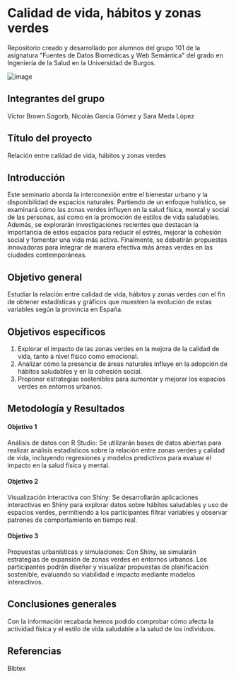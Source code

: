 # Calidad de vida, hábitos y zonas verdes
 Repositorio creado y desarrollado por alumnos del grupo 101 de la asignatura "Fuentes de Datos Biomédicas y Web Semántica" del grado en Ingeniería de la Salud en la Universidad de Burgos.
 
![image](https://github.com/user-attachments/assets/19dbca6a-443f-46e3-b8a5-f761bd316bc6)

 ## Integrantes del grupo
 Víctor Brown Sogorb, Nicolás García Gómez y Sara Meda López
 
## Título del proyecto
Relación entre calidad de vida, hábitos y zonas verdes

## Introducción
Este seminario aborda la interconexión entre el bienestar urbano y la disponibilidad de espacios naturales. Partiendo de un enfoque holístico, se examinará cómo las zonas verdes influyen en la salud física, mental y social de las personas, así como en la promoción de estilos de vida saludables. Además, se explorarán investigaciones recientes que destacan la importancia de estos espacios para reducir el estrés, mejorar la cohesión social y fomentar una vida más activa. Finalmente, se debatirán propuestas innovadoras para integrar de manera efectiva más áreas verdes en las ciudades contemporáneas.

## Objetivo general
Estudiar la relación entre calidad de vida, hábitos y zonas verdes con el fin de obtener estadísticas y gráficos que muestren la evolución de estas variables según la provincia en España.

## Objetivos específicos
1. Explorar el impacto de las zonas verdes en la mejora de la calidad de vida, tanto a nivel físico como emocional.
2. Analizar cómo la presencia de áreas naturales influye en la adopción de hábitos saludables y en la cohesión social.
3. Proponer estrategias sostenibles para aumentar y mejorar los espacios verdes en entornos urbanos.
   
## Metodología y Resultados

#### Objetivo 1
Análisis de datos con R Studio: Se utilizarán bases de datos abiertas para realizar análisis estadísticos sobre la relación entre zonas verdes y calidad de vida, incluyendo regresiones y modelos predictivos para evaluar el impacto en la salud física y mental.

#### Objetivo 2
Visualización interactiva con Shiny: Se desarrollarán aplicaciones interactivas en Shiny para explorar datos sobre hábitos saludables y uso de espacios verdes, permitiendo a los participantes filtrar variables y observar patrones de comportamiento en tiempo real.

#### Objetivo 3
Propuestas urbanísticas y simulaciones: Con Shiny, se simularán estrategias de expansión de zonas verdes en entornos urbanos. Los participantes podrán diseñar y visualizar propuestas de planificación sostenible, evaluando su viabilidad e impacto mediante modelos interactivos.

## Conclusiones generales
Con la información recabada hemos podido comprobar cómo afecta la actividad física y el estilo de vida saludable a la salud de los individuos. 

## Referencias
Bibtex

